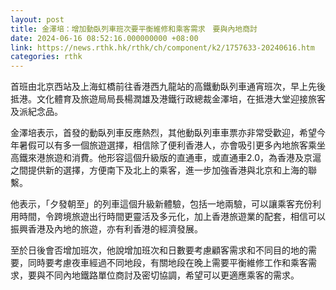 ```yaml
---
layout: post
title: 金澤培：增加動臥列車班次要平衡維修和乘客需求　要與內地商討
date: 2024-06-16 08:52:16.000000000 +08:00
link: https://news.rthk.hk/rthk/ch/component/k2/1757633-20240616.htm
categories: rthk
---
```


首班由北京西站及上海虹橋前往香港西九龍站的高鐵動臥列車通宵班次，早上先後抵港。文化體育及旅遊局局長楊潤雄及港鐵行政總裁金澤培，在抵港大堂迎接旅客及派紀念品。

金澤培表示，首發的動臥列車反應熱烈，其他動臥列車車票亦非常受歡迎，希望今年暑假可以有多一個旅遊選擇，相信除了便利香港人，亦會吸引更多內地旅客乘坐高鐵來港旅遊和消費。他形容這個升級版的直通車，或直通車2.0，為香港及京滬之間提供新的選擇，方便南下及北上的乘客，進一步加強香港與北京和上海的聯繫。

他表示，「夕發朝至」的列車這個升級新體驗，包括一地兩驗，可以讓乘客充份利用時間，令跨境旅遊出行時間更靈活及多元化，加上香港旅遊業的配套，相信可以振興香港及內地的旅遊，亦有利香港的經濟發展。

至於日後會否增加班次，他說增加班次和日數要考慮顧客需求和不同目的地的需要，同時要考慮夜車經過不同地段，有關地段在晚上需要平衡維修工作和乘客需求，要與不同內地鐵路單位商討及密切協調，希望可以更適應乘客的需求。
